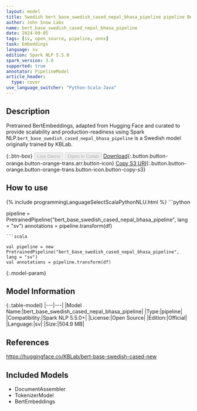 ```yaml
---
layout: model
title: Swedish bert_base_swedish_cased_nepal_bhasa_pipeline pipeline BertEmbeddings from KBLab
author: John Snow Labs
name: bert_base_swedish_cased_nepal_bhasa_pipeline
date: 2024-09-05
tags: [sv, open_source, pipeline, onnx]
task: Embeddings
language: sv
edition: Spark NLP 5.5.0
spark_version: 3.0
supported: true
annotator: PipelineModel
article_header:
  type: cover
use_language_switcher: "Python-Scala-Java"
---
```


## Description

Pretrained BertEmbeddings, adapted from Hugging Face and curated to provide scalability and production-readiness using Spark NLP.`bert_base_swedish_cased_nepal_bhasa_pipeline` is a Swedish model originally trained by KBLab.

{:.btn-box}
<button class="button button-orange" disabled>Live Demo</button>
<button class="button button-orange" disabled>Open in Colab</button>
[Download](https://s3.amazonaws.com/auxdata.johnsnowlabs.com/public/models/bert_base_swedish_cased_nepal_bhasa_pipeline_sv_5.5.0_3.0_1725534225048.zip){:.button.button-orange.button-orange-trans.arr.button-icon}
[Copy S3 URI](s3://auxdata.johnsnowlabs.com/public/models/bert_base_swedish_cased_nepal_bhasa_pipeline_sv_5.5.0_3.0_1725534225048.zip){:.button.button-orange.button-orange-trans.button-icon.button-copy-s3}

## How to use



<div class="tabs-box" markdown="1">
{% include programmingLanguageSelectScalaPythonNLU.html %}
```python

pipeline = PretrainedPipeline("bert_base_swedish_cased_nepal_bhasa_pipeline", lang = "sv")
annotations =  pipeline.transform(df)   

```
```scala

val pipeline = new PretrainedPipeline("bert_base_swedish_cased_nepal_bhasa_pipeline", lang = "sv")
val annotations = pipeline.transform(df)

```
</div>

{:.model-param}
## Model Information

{:.table-model}
|---|---|
|Model Name:|bert_base_swedish_cased_nepal_bhasa_pipeline|
|Type:|pipeline|
|Compatibility:|Spark NLP 5.5.0+|
|License:|Open Source|
|Edition:|Official|
|Language:|sv|
|Size:|504.9 MB|

## References

https://huggingface.co/KBLab/bert-base-swedish-cased-new

## Included Models

- DocumentAssembler
- TokenizerModel
- BertEmbeddings